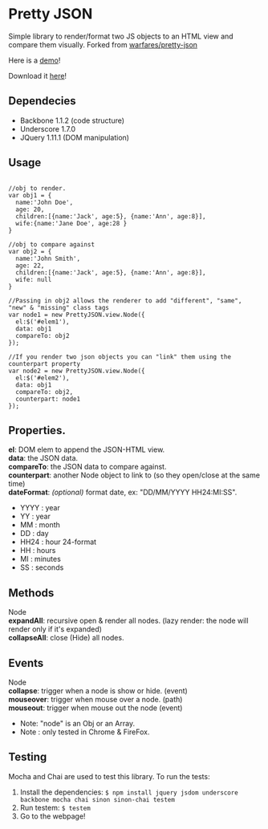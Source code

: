 Pretty JSON
== 

Simple library to render/format two JS objects to an HTML view and compare them visually. Forked from [warfares/pretty-json](https://github.com/warfares/pretty-json)
<br/>

Here is a [demo](https://jacsmith21.github.io/pretty-json/)!

Download it [here](https://raw.githubusercontent.com/jacsmith21/pretty-json/master/build/pretty-json-min.js)!

Dependecies
--
* Backbone 1.1.2 (code structure) 
* Underscore 1.7.0 
* JQuery 1.11.1 (DOM manipulation)

Usage
--
```

//obj to render.
var obj1 = {
  name:'John Doe',
  age: 20,
  children:[{name:'Jack', age:5}, {name:'Ann', age:8}],
  wife:{name:'Jane Doe', age:28 }
}

//obj to compare against
var obj2 = {
  name:'John Smith',
  age: 22,
  children:[{name:'Jack', age:5}, {name:'Ann', age:8}],
  wife: null
}

//Passing in obj2 allows the renderer to add "different", "same", "new" & "missing" class tags
var node1 = new PrettyJSON.view.Node({
  el:$('#elem1'),
  data: obj1
  compareTo: obj2
});

//If you render two json objects you can "link" them using the counterpart property
var node2 = new PrettyJSON.view.Node({
  el:$('#elem2'),
  data: obj1
  compareTo: obj2,
  counterpart: node1
});
```

Properties.
--
<b>el</b>: DOM elem to append the JSON-HTML view.
<br/>
<b>data</b>: the JSON data.
<br/>
<b>compareTo</b>: the JSON data to compare against.
<br/>
<b>counterpart</b>: another Node object to link to (so they open/close at the same time)
<br/>
<b>dateFormat</b>: <em>(optional)</em> format date, ex: "DD/MM/YYYY HH24:MI:SS". 
  - YYYY : year
  - YY : year
  - MM : month
  - DD : day
  - HH24 : hour 24-format
  - HH : hours
  - MI : minutes
  - SS : seconds

Methods
--
Node
<br/>
<b>expandAll</b>: recursive open & render all nodes. (lazy render: the node will render only if it's expanded)
<br/>
<b>collapseAll</b>: close (Hide) all nodes.

Events
--
Node
<br/>
<b>collapse</b>: trigger when a node is show or hide. (event)
<br/>
<b>mouseover</b>: trigger when mouse over a node. (path)
<br/>
<b>mouseout</b>: trigger when mouse out the node (event)

* Note: "node" is an Obj or an Array.
* Note : only tested in Chrome & FireFox.

## Testing

Mocha and Chai are used to test this library. To run the tests:

1. Install the dependencies: `$ npm install jquery jsdom underscore backbone mocha chai sinon sinon-chai testem`
2. Run testem: `$ testem`
3. Go to the webpage!
